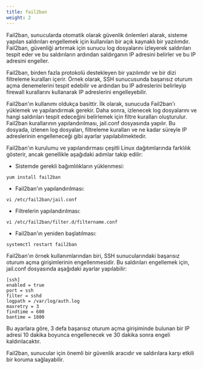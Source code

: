 ```yaml
---
title: fail2ban
weight: 2
---
```



Fail2ban, sunucularda otomatik olarak güvenlik önlemleri alarak, sisteme yapılan saldırıları engellemek için kullanılan bir açık kaynaklı bir yazılımdır. Fail2ban, güvenliği artırmak için sunucu log dosyalarını izleyerek saldırıları tespit eder ve bu saldırıların ardından saldırganın IP adresini belirler ve bu IP adresini engeller.

Fail2ban, birden fazla protokolü destekleyen bir yazılımdır ve bir dizi filtreleme kuralları içerir. Örnek olarak, SSH sunucusunda başarısız oturum açma denemelerini tespit edebilir ve ardından bu IP adreslerini belirleyip firewall kurallarını kullanarak IP adreslerini engelleyebilir.

Fail2ban'ın kullanımı oldukça basittir. İlk olarak, sunucuda Fail2ban'ı yüklemek ve yapılandırmak gerekir. Daha sonra, izlenecek log dosyalarını ve hangi saldırıları tespit edeceğini belirlemek için filtre kuralları oluşturulur. Fail2ban kurallarının yapılandırılması, jail.conf dosyasında yapılır. Bu dosyada, izlenen log dosyaları, filtreleme kuralları ve ne kadar süreyle IP adreslerinin engelleneceği gibi ayarlar yapılabilmektedir.

Fail2ban'ın kurulumu ve yapılandırması çeşitli Linux dağıtımlarında farklılık gösterir, ancak genellikle aşağıdaki adımlar takip edilir:

- Sistemde gerekli bağımlılıkların yüklenmesi:
```tpl
yum install fail2ban
```

- Fail2ban'ın yapılandırılması: 
```tpl
vi /etc/fail2ban/jail.conf
```
- Filtrelerin yapılandırılması: 

```tpl
vi /etc/fail2ban/filter.d/filtername.conf
```

- Fail2ban'ın yeniden başlatılması: 

```tpl
systemctl restart fail2ban
```
Fail2ban'ın örnek kullanımlarından biri, SSH sunucularındaki başarısız oturum açma girişimlerinin engellenmesidir. Bu saldırıları engellemek için, jail.conf dosyasında aşağıdaki ayarlar yapılabilir:

```tpl
[ssh]
enabled = true
port = ssh
filter = sshd
logpath = /var/log/auth.log
maxretry = 3
findtime = 600
bantime = 1800
```


Bu ayarlara göre, 3 defa başarısız oturum açma girişiminde bulunan bir IP adresi 10 dakika boyunca engellenecek ve 30 dakika sonra engeli kaldırılacaktır.

Fail2ban, sunucular için önemli bir güvenlik aracıdır ve saldırılara karşı etkili bir koruma sağlayabilir. 